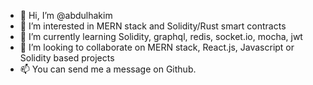 - 👋 Hi, I’m @abdulhakim
- 👀 I’m interested in MERN stack and Solidity/Rust smart contracts
- 🌱 I’m currently learning Solidity, graphql, redis, socket.io, mocha, jwt
- 💞️ I’m looking to collaborate on MERN stack, React.js, Javascript or Solidity based projects
- 📫 You can send me a message on Github.


